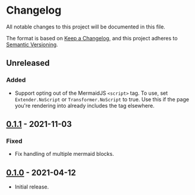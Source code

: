 # Changelog
All notable changes to this project will be documented in this file.

The format is based on [Keep a Changelog](https://keepachangelog.com/en/1.0.0/),
and this project adheres to [Semantic Versioning](https://semver.org/spec/v2.0.0.html).

## Unreleased

### Added

- Support opting out of the MermaidJS `<script>` tag.
  To use, set `Extender.NoScript` or `Transformer.NoScript` to true.
  Use this if the page you're rendering into already includes the tag
  elsewhere.

## [0.1.1] - 2021-11-03

### Fixed

- Fix handling of multiple mermaid blocks.

  [0.1.1]: https://github.com/abhinav/goldmark-mermaid/releases/tag/v0.1.1

## [0.1.0] - 2021-04-12

- Initial release.

  [0.1.0]: https://github.com/abhinav/goldmark-mermaid/releases/tag/v0.1.0
